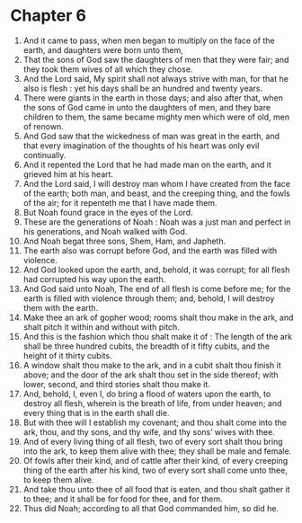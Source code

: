 # Chapter 6

1. And it came to pass, when men began to multiply on the face of the earth, and daughters were born unto them,
2. That the sons of God saw the daughters of men that they were fair; and they took them wives of all which they chose.
3. And the Lord said, My spirit shall not always strive with man, for that he also is flesh : yet his days shall be an hundred and twenty years.
4. There were giants in the earth in those days; and also after that, when the sons of God came in unto the daughters of men, and they bare children to them, the same became mighty men which were of old, men of renown.
5. And God saw that the wickedness of man was great in the earth, and that every imagination of the thoughts of his heart was only evil continually.
6. And it repented the Lord that he had made man on the earth, and it grieved him at his heart.
7. And the Lord said, I will destroy man whom I have created from the face of the earth; both man, and beast, and the creeping thing, and the fowls of the air; for it repenteth me that I have made them.
8. But Noah found grace in the eyes of the Lord.
9. These are the generations of Noah : Noah was a just man and perfect in his generations, and Noah walked with God.
10. And Noah begat three sons, Shem, Ham, and Japheth.
11. The earth also was corrupt before God, and the earth was filled with violence.
12. And God looked upon the earth, and, behold, it was corrupt; for all flesh had corrupted his way upon the earth.
13. And God said unto Noah, The end of all flesh is come before me; for the earth is filled with violence through them; and, behold, I will destroy them with the earth.
14. Make thee an ark of gopher wood; rooms shalt thou make in the ark, and shalt pitch it within and without with pitch.
15. And this is the fashion which thou shalt make it of : The length of the ark shall be three hundred cubits, the breadth of it fifty cubits, and the height of it thirty cubits.
16. A window shalt thou make to the ark, and in a cubit shalt thou finish it above; and the door of the ark shalt thou set in the side thereof; with lower, second, and third stories shalt thou make it.
17. And, behold, I, even I, do bring a flood of waters upon the earth, to destroy all flesh, wherein is the breath of life, from under heaven; and every thing that is in the earth shall die.
18. But with thee will I establish my covenant; and thou shalt come into the ark, thou, and thy sons, and thy wife, and thy sons’ wives with thee.
19. And of every living thing of all flesh, two of every sort shalt thou bring into the ark, to keep them alive with thee; they shall be male and female.
20. Of fowls after their kind, and of cattle after their kind, of every creeping thing of the earth after his kind, two of every sort shall come unto thee, to keep them alive.
21. And take thou unto thee of all food that is eaten, and thou shalt gather it to thee; and it shall be for food for thee, and for them.
22. Thus did Noah; according to all that God commanded him, so did he.

